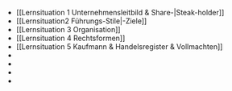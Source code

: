 - [[Lernsituation 1 Unternehmensleitbild & Share-|Steak-holder]]
- [[Lernsituation2 Führungs-Stile|-Ziele]]
- [[Lernsituation 3 Organisation]]
- [[Lernsituation 4 Rechtsformen]]
- [[Lernsituation 5 Kaufmann & Handelsregister & Vollmachten]]
-
-
-
-